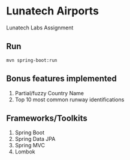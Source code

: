 # Lunatech Airports
Lunatech Labs Assignment

## Run
```
mvn spring-boot:run
```

## Bonus features implemented
1. Partial/fuzzy Country Name
2. Top 10 most common runway identifications

## Frameworks/Toolkits
1. Spring Boot
2. Spring Data JPA
3. Spring MVC
4. Lombok